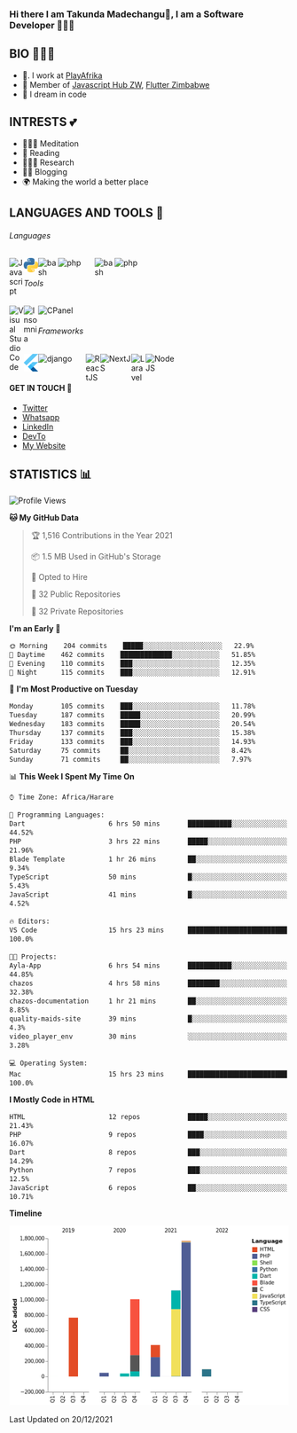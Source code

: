 ### Hi there I am Takunda Madechangu👋, I am a Software Developer 👨🏽‍💻

## BIO 👨🏽‍💻
- 💼. I work at [PlayAfrika](https://playafrika.tv)
- 🎳  Member of [Javascript Hub ZW](https://github.com/JS-Hub-ZW), [Flutter Zimbabwe](https://github.com/flutterdevzim/)
- 🤨 I dream in code 

## INTRESTS 💕
- 🧘🏾‍♂️  Meditation
- 📖  Reading
- 🕵🏾‍♂️  Research
- ✍🏽  Blogging
- 🌍  Making the world a better place

## LANGUAGES AND TOOLS 🧰

###### Languages

<img align="left" alt="Javascript" width="26px" src="https://upload.wikimedia.org/wikipedia/commons/thumb/6/6a/JavaScript-logo.png/240px-JavaScript-logo.png" />
<img align="left" alt="Python" width="26px" src="https://raw.githubusercontent.com/JohnKinyanjui/JohnKinyanjui/master/images/python.png" />
<img align="left" alt="bash" width="36px" src="https://d33wubrfki0l68.cloudfront.net/a1da522d0a3057a1bc3fb411fcbbf57a447c1146/65e71/img/symbol/svg/full_colored_dark.svg" />
<img align="left" alt="php" width="66px" src="https://www.php.net/images/logos/php-logo.svg" />
<img align="left" alt="bash" width="36px" src="https://d33wubrfki0l68.cloudfront.net/a1da522d0a3057a1bc3fb411fcbbf57a447c1146/65e71/img/symbol/svg/full_colored_dark.svg" />
<img align="left" alt="php" width="96px" src="https://dart.dev/assets/shared/dart/logo+text/horizontal/white-e71fb382ad5229792cc704b3ee7a88f8013e986d6e34f0956d89c453b454d0a5.svg" />



</br>


###### Tools

<img align="left" alt="Visual Studio Code" width="26px" src="https://code.visualstudio.com/assets/images/code-stable.png" />
<img align="left" alt="Insomnia" width="26px" src="https://img.stackshare.io/service/6406/qLPJL1NZ.jpg" />
<img align="left" alt="CPanel" width="106px" src="https://cpanel.net/wp-content/themes/cPbase/assets/img/logos/cPanel_orange.svg" />
<br/>


###### Frameworks

<img align="left" alt="Flutter" width="26px" object-fit = "cover" src="https://raw.githubusercontent.com/JohnKinyanjui/JohnKinyanjui/master/images/flutter.png" />
<img align="left" alt="django" width="86px" src="https://www.fullstackpython.com/img/logos/django.png" />
<img align="left" alt="ReactJS" width="26px" src="https://cdn4.iconfinder.com/data/icons/logos-3/600/React.js_logo-512.png" />
<img align="left" alt="NextJS" width="56px" src="https://upload.wikimedia.org/wikipedia/commons/thumb/8/8e/Nextjs-logo.svg/207px-Nextjs-logo.svg.png" />
<img align="left" alt="Laravel" width="26px" src="https://laravel.com/img/logomark.min.svg" />
<img align="left" alt="Node JS" width="56px" src="https://upload.wikimedia.org/wikipedia/commons/d/d9/Node.js_logo.svg" />
<br/>
<br/>

#### GET IN TOUCH 💬
- [Twitter](https://twitter/takucoder)
- [Whatsapp](https://wa.me/263778548832?text=Hi%20Taku)
- [LinkedIn](https://www.linkedin.com/in/tmadechangu/)
- [DevTo](https://dev.to/takunda)
- [My Website](https://taku.co.zw)

## STATISTICS 📊
<!-- ![Takumade's GitHub stats](https://github-readme-stats.vercel.app/api?username=takumade&count_private=true&show_icons=true&theme=algolia) -->

<!--START_SECTION:waka-->
![Profile Views](http://img.shields.io/badge/Profile%20Views-70-blue)

**🐱 My GitHub Data** 

> 🏆 1,516 Contributions in the Year 2021
 > 
> 📦 1.5 MB Used in GitHub's Storage 
 > 
> 💼 Opted to Hire
 > 
> 📜 32 Public Repositories 
 > 
> 🔑 32 Private Repositories  
 > 
**I'm an Early 🐤** 

```text
🌞 Morning    204 commits    █████░░░░░░░░░░░░░░░░░░░░   22.9% 
🌆 Daytime    462 commits    █████████████░░░░░░░░░░░░   51.85% 
🌃 Evening    110 commits    ███░░░░░░░░░░░░░░░░░░░░░░   12.35% 
🌙 Night      115 commits    ███░░░░░░░░░░░░░░░░░░░░░░   12.91%

```
📅 **I'm Most Productive on Tuesday** 

```text
Monday       105 commits    ███░░░░░░░░░░░░░░░░░░░░░░   11.78% 
Tuesday      187 commits    █████░░░░░░░░░░░░░░░░░░░░   20.99% 
Wednesday    183 commits    █████░░░░░░░░░░░░░░░░░░░░   20.54% 
Thursday     137 commits    ███░░░░░░░░░░░░░░░░░░░░░░   15.38% 
Friday       133 commits    ███░░░░░░░░░░░░░░░░░░░░░░   14.93% 
Saturday     75 commits     ██░░░░░░░░░░░░░░░░░░░░░░░   8.42% 
Sunday       71 commits     ██░░░░░░░░░░░░░░░░░░░░░░░   7.97%

```


📊 **This Week I Spent My Time On** 

```text
⌚︎ Time Zone: Africa/Harare

💬 Programming Languages: 
Dart                     6 hrs 50 mins       ███████████░░░░░░░░░░░░░░   44.52% 
PHP                      3 hrs 22 mins       █████░░░░░░░░░░░░░░░░░░░░   21.96% 
Blade Template           1 hr 26 mins        ██░░░░░░░░░░░░░░░░░░░░░░░   9.34% 
TypeScript               50 mins             █░░░░░░░░░░░░░░░░░░░░░░░░   5.43% 
JavaScript               41 mins             █░░░░░░░░░░░░░░░░░░░░░░░░   4.52%

🔥 Editors: 
VS Code                  15 hrs 23 mins      █████████████████████████   100.0%

🐱‍💻 Projects: 
Ayla-App                 6 hrs 54 mins       ███████████░░░░░░░░░░░░░░   44.85% 
chazos                   4 hrs 58 mins       ████████░░░░░░░░░░░░░░░░░   32.38% 
chazos-documentation     1 hr 21 mins        ██░░░░░░░░░░░░░░░░░░░░░░░   8.85% 
quality-maids-site       39 mins             █░░░░░░░░░░░░░░░░░░░░░░░░   4.3% 
video_player_env         30 mins             ░░░░░░░░░░░░░░░░░░░░░░░░░   3.28%

💻 Operating System: 
Mac                      15 hrs 23 mins      █████████████████████████   100.0%

```

**I Mostly Code in HTML** 

```text
HTML                     12 repos            █████░░░░░░░░░░░░░░░░░░░░   21.43% 
PHP                      9 repos             ████░░░░░░░░░░░░░░░░░░░░░   16.07% 
Dart                     8 repos             ███░░░░░░░░░░░░░░░░░░░░░░   14.29% 
Python                   7 repos             ███░░░░░░░░░░░░░░░░░░░░░░   12.5% 
JavaScript               6 repos             ██░░░░░░░░░░░░░░░░░░░░░░░   10.71%

```


**Timeline**

![Chart not found](https://raw.githubusercontent.com/takumade/takumade/main/charts/bar_graph.png) 


 Last Updated on 20/12/2021
<!--END_SECTION:waka-->

